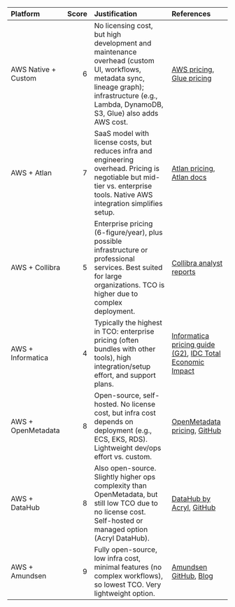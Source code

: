 | Platform            | Score | Justification                                                | References                                                   |
| :------------------ | ----: | :----------------------------------------------------------- | :----------------------------------------------------------- |
| AWS Native + Custom |     6 | No licensing cost, but high development and maintenance overhead (custom UI, workflows, metadata sync, lineage graph); infrastructure (e.g., Lambda, DynamoDB, S3, Glue) also adds AWS cost. | [AWS pricing](https://aws.amazon.com/pricing/), [Glue pricing](https://aws.amazon.com/glue/pricing/) |
| AWS + Atlan         |     7 | SaaS model with license costs, but reduces infra and engineering overhead. Pricing is negotiable but mid-tier vs. enterprise tools. Native AWS integration simplifies setup. | [Atlan pricing](https://atlan.com/pricing/), [Atlan docs](https://docs.atlan.com/) |
| AWS + Collibra      |     5 | Enterprise pricing (6-figure/year), plus possible infrastructure or professional services. Best suited for large organizations. TCO is higher due to complex deployment. | [Collibra analyst reports](https://www.collibra.com/us/en/resource/gartner-mq-data-governance) |
| AWS + Informatica   |     4 | Typically the highest in TCO: enterprise pricing (often bundles with other tools), high integration/setup effort, and support plans. | [Informatica pricing guide (G2)](https://www.g2.com/products/informatica-pricing), [IDC Total Economic Impact](https://www.informatica.com/about-us/analyst-reports/forrester-tei-of-informatica.html) |
| AWS + OpenMetadata  |     8 | Open-source, self-hosted. No license cost, but infra cost depends on deployment (e.g., ECS, EKS, RDS). Lightweight dev/ops effort vs. custom. | [OpenMetadata pricing](https://open-metadata.org/), [GitHub](https://github.com/open-metadata/OpenMetadata) |
| AWS + DataHub       |     8 | Also open-source. Slightly higher ops complexity than OpenMetadata, but still low TCO due to no license cost. Self-hosted or managed option (Acryl DataHub). | [DataHub by Acryl](https://www.acryl.io/), [GitHub](https://github.com/datahub-project/datahub) |
| AWS + Amundsen      |     9 | Fully open-source, low infra cost, minimal features (no complex workflows), so lowest TCO. Very lightweight option. | [Amundsen GitHub](https://github.com/amundsen-io/amundsen), [Blog](https://www.amundsen.io/blog/) |